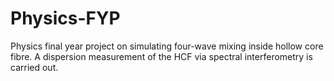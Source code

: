 # Physics-FYP
Physics final year project on simulating four-wave mixing inside hollow core fibre. A dispersion measurement of the HCF via spectral interferometry is carried out.
